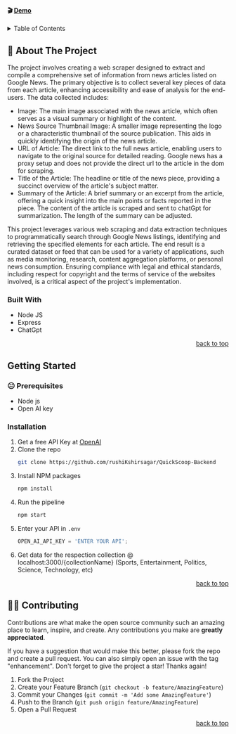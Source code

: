 #### 🎬 [Demo](https://synopai-backend-4789501fab85.herokuapp.com/getData/Sports)

<!-- TABLE OF CONTENTS -->
<details>
  <summary>Table of Contents</summary>
  <ol>
    <li>
      <a href="#about-the-project">About The Project</a>
      <ul>
        <li><a href="#built-with">Built With</a></li>
      </ul>
    </li>
    <li>
      <a href="#getting-started">Getting Started</a>
      <ul>
        <li><a href="#prerequisites">Prerequisites</a></li>
        <li><a href="#installation">Installation</a></li>
      </ul>
    </li>
    <li><a href="#usage">Usage</a></li>
    <li><a href="#contributing">Contributing</a></li>
  </ol>
</details>

<!-- ABOUT THE PROJECT -->
## 📝 About The Project


The project involves creating a web scraper designed to extract and compile a comprehensive set of information from news articles listed on Google News. The primary objective is to collect several key pieces of data from each article, enhancing accessibility and ease of analysis for the end-users. The data collected includes:

* Image: The main image associated with the news article, which often serves as a visual summary or highlight of the content.
* News Source Thumbnail Image: A smaller image representing the logo or a characteristic thumbnail of the source publication. This aids in quickly identifying the origin of the news article.
* URL of Article: The direct link to the full news article, enabling users to navigate to the original source for detailed reading.
  Google news has a proxy setup and does not provide the direct url to the article in the dom for scraping. 
* Title of the Article: The headline or title of the news piece, providing a succinct overview of the article's subject matter.
* Summary of the Article: A brief summary or an excerpt from the article, offering a quick insight into the main points or facts reported in the piece.
  The content of the article is scraped and sent to chatGpt for summarization. The length of the summary can be adjusted.

<p>This project leverages various web scraping and data extraction techniques to programmatically search through Google News listings, identifying and retrieving the specified elements for each article. The end result is a curated dataset or feed that can be used for a variety of applications, such as media monitoring, research, content aggregation platforms, or personal news consumption. Ensuring compliance with legal and ethical standards, including respect for copyright and the terms of service of the websites involved, is a critical aspect of the project's implementation.</p>

### Built With

* Node JS
* Express
* ChatGpt

<p align="right"><a href="#readme-top">back to top</a></p>

<!-- GETTING STARTED -->
## Getting Started

### 😐 Prerequisites

* Node js
* Open AI key

### Installation

1. Get a free API Key at [OpenAI](https://platform.openai.com/api-keys)
2. Clone the repo
   ```sh
   git clone https://github.com/rushiKshirsagar/QuickScoop-Backend
   ```
3. Install NPM packages
   ```sh
   npm install
   ```
4. Run the pipeline
   ```sh
   npm start
   ```
5. Enter your API in `.env`
   ```js
   OPEN_AI_API_KEY = 'ENTER YOUR API';
   ```
6. Get data for the respection collection @ localhost:3000/{collectionName}
   (Sports, Entertainment, Politics, Science, Technology, etc)
<p align="right"><a href="#readme-top">back to top</a></p>

<!-- CONTRIBUTING -->
## 🤝🏼 Contributing

Contributions are what make the open source community such an amazing place to learn, inspire, and create. Any contributions you make are **greatly appreciated**.

If you have a suggestion that would make this better, please fork the repo and create a pull request. You can also simply open an issue with the tag "enhancement".
Don't forget to give the project a star! Thanks again!

1. Fork the Project
2. Create your Feature Branch (`git checkout -b feature/AmazingFeature`)
3. Commit your Changes (`git commit -m 'Add some AmazingFeature'`)
4. Push to the Branch (`git push origin feature/AmazingFeature`)
5. Open a Pull Request

<p align="right"><a href="#readme-top">back to top</a></p>

<!-- MARKDOWN LINKS & IMAGES -->
<!-- https://www.markdownguide.org/basic-syntax/#reference-style-links -->
[contributors-shield]: https://img.shields.io/github/contributors/othneildrew/Best-README-Template.svg?style=for-the-badge
[contributors-url]: https://github.com/othneildrew/Best-README-Template/graphs/contributors
[forks-shield]: https://img.shields.io/github/forks/othneildrew/Best-README-Template.svg?style=for-the-badge
[forks-url]: https://github.com/othneildrew/Best-README-Template/network/members
[stars-shield]: https://img.shields.io/github/stars/othneildrew/Best-README-Template.svg?style=for-the-badge
[stars-url]: https://github.com/othneildrew/Best-README-Template/stargazers
[issues-shield]: https://img.shields.io/github/issues/othneildrew/Best-README-Template.svg?style=for-the-badge
[issues-url]: https://github.com/othneildrew/Best-README-Template/issues
[license-shield]: https://img.shields.io/github/license/othneildrew/Best-README-Template.svg?style=for-the-badge
[license-url]: https://github.com/othneildrew/Best-README-Template/blob/master/LICENSE.txt
[linkedin-shield]: https://img.shields.io/badge/-LinkedIn-black.svg?style=for-the-badge&logo=linkedin&colorB=555
[linkedin-url]: https://linkedin.com/in/othneildrew
[product-screenshot]: images/screenshot.png
[Next.js]: https://img.shields.io/badge/node.js-000000?style=for-the-badge&logo=nextdotjs&logoColor=white
[Next-url]: https://nodejs.org/en
[React.js]: https://img.shields.io/badge/React-20232A?style=for-the-badge&logo=react&logoColor=61DAFB
[React-url]: https://reactjs.org/
[Vue.js]: https://img.shields.io/badge/Vue.js-35495E?style=for-the-badge&logo=vuedotjs&logoColor=4FC08D
[Vue-url]: https://vuejs.org/
[Angular.io]: https://img.shields.io/badge/Angular-DD0031?style=for-the-badge&logo=angular&logoColor=white
[Angular-url]: https://angular.io/
[Svelte.dev]: https://img.shields.io/badge/Svelte-4A4A55?style=for-the-badge&logo=svelte&logoColor=FF3E00
[Svelte-url]: https://svelte.dev/
[Laravel.com]: https://img.shields.io/badge/Laravel-FF2D20?style=for-the-badge&logo=laravel&logoColor=white
[Laravel-url]: https://laravel.com
[Bootstrap.com]: https://img.shields.io/badge/Bootstrap-563D7C?style=for-the-badge&logo=bootstrap&logoColor=white
[Bootstrap-url]: https://getbootstrap.com
[JQuery.com]: https://img.shields.io/badge/jQuery-0769AD?style=for-the-badge&logo=jquery&logoColor=white
[JQuery-url]: https://jquery.com 
